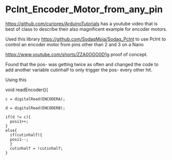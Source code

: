 # PcInt_Encoder_Motor_from_any_pin

https://github.com/curiores/ArduinoTutorials has a youtube video that is best of class to describe their also magnificent example for encoder motors.

Used this library https://github.com/SodaqMoja/Sodaq_PcInt to use PcInt to control an encoder motor from pins other than 2 and 3 on a Nano

https://www.youtube.com/shorts/ZZA0OGO0D1g proof of concept.

Found that the pos- was getting twice as often and changed the code to add another variable cutinhalf to only trigger the pos- every other hit.

Using this 


void readEncoder(){

    c = digitalRead(ENCODERA);
    
    d = digitalRead(ENCODERB);
    
    if(d != c){
      posi1++;
    }
    else{
      if(cutinhalf){
      posi1--;
      }
      cutinhalf = !cutinhalf;
    }
